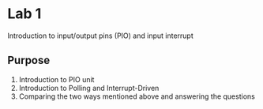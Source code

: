# Lab 1
Introduction to input/output pins (PIO) and input interrupt
## Purpose
1. Introduction to PIO unit
2. Introduction to Polling and Interrupt-Driven 
3. Comparing the two ways mentioned above and answering the questions
